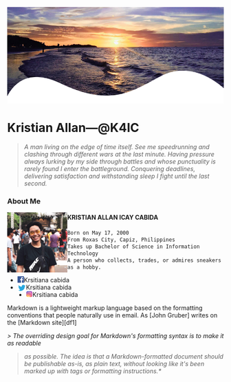 <img src="SUNSET.png"  width = "100%" height = "225px" img align = "center"> 

# Kristian Allan—@K4IC

> <em> A man living on the edge of time itself. See me speedrunning and clashing through different wars at the last minute. Having pressure always lurking by my side through battles and whose punctuality is rarely found I enter the battleground. Conquering deadlines, delivering satisfaction and withstanding sleep I fight until the last second. </em>

### <b> About Me </b>

<img src="profile.jpg" width = "140px" height = "140px" img align = "left"> 

#### KRISTIAN ALLAN ICAY CABIDA
    Born on May 17, 2000 
    From Roxas City, Capiz, Philippines 
    Takes up Bachelor of Science in Information Technology
    A person who collects, trades, or admires sneakers as a hobby.
    
* <img src="facebook .png" width = "15px" height = "15px" img align = "left">Krsitiana cabida
* <img src="twitter.png" width = "20px" height = "20px" img align = "left">Krsitiana cabida
* <img src="instagram.png" width = "15px" height = "15px" img align = "left">Krsitiana cabida

Markdown is a lightweight markup language based on the formatting conventions that people naturally use in email.  As [John Gruber] writes on the [Markdown site][df1]

*> The overriding design goal for Markdown's*
<em> formatting syntax is to make it as readable
> as possible. The idea is that a
> Markdown-formatted document should be
> publishable as-is, as plain text, without
> looking like it's been marked up with tags
> or formatting instructions.*

<!--
**K4IC/k4ic** is a ✨ _special_ ✨ repository because its `README.md` (this file) appears on your GitHub profile.

Here are some ideas to get you started: hh

- 🔭 I’m currently working on ...
- 🌱 I’m currently learning ...
- 👯 I’m looking to collaborate on ...
- 🤔 I’m looking for help with ...
- 💬 Ask me about ...
- 📫 How to reach me: ...
- 😄 Pronouns: ...
- ⚡ Fun fact: ...
-->
